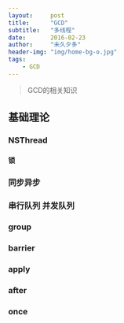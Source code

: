```yaml
---
layout:     post
title:      "GCD"
subtitle:   "多线程"
date:       2016-02-23
author:     "未久夕多"
header-img: "img/home-bg-o.jpg"
tags:
    - GCD
---
```


> GCD的相关知识

## 基础理论

### NSThread

#### 锁


### 同步异步

### 串行队列  并发队列

### group

### barrier

### apply

### after

### once